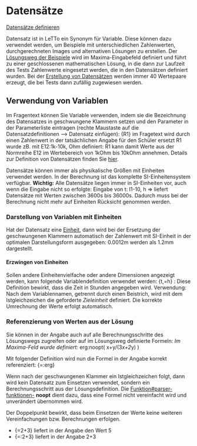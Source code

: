 # Datensätze
[Datensätze definieren](../Datensätzedefinieren/index.md)

Datensatz ist in LeTTo ein Synonym für Variable. Diese können dazu verwendet werden, um Beispiele mit unterschiedlichen Zahlenwerten, durchgerechneten Images und alternativen Lösungen zu erstellen. 
Der [Lösungsweg der Beispiele](../Berechnungen/index.md) wird im Maxima-Eingabefeld definiert und führt zu einer geschlossenen mathematischen Lösung, in die dann zur Laufzeit des Tests Zahlenwerte eingesetzt werden, die in den Datensätzen definiert wurden. Bei der [Erstellung von Datensätzen](../Datensätzedefinieren/index.md) werden immer 40 Wertepaare erzeugt, die bei Tests dann zufällig zugewiesen werden.

## Verwendung von Variablen
Im Fragentext können Sie Variable verwenden, indem sie die Bezeichnung des Datensatzes in geschwungene Klammern setzen und den Parameter in der Parameterliste eintragen (rechte Maustaste auf die Datensatzdefinitionen --&gt; Datensatz einfügen):
  {R1} im Fragetext wird durch einen Zahlenwert in der tatsächlichen Angabe für den Schüler ersetzt
R1 wurde zB. mit E12:1k-10k, Ohm definiert: R1 kann damit Werte aus der Normreihe E12 im Wertebereich von 1kOhm bis 10kOhm annehmen.
Details zur Definition von Datensätzen finden Sie [hier](../Datensätzedefinieren/index.md). 

Datensätze können immer als physikalische Größen mit Einheiten verwendet werden. In der Berechnung ist das komplette SI-Einheitensystem verfügbar.
**Wichtig:** Alle Datensätze liegen immer in SI-Einheiten vor, auch wenn die Eingabe nicht so erfolgte:
Eingabe von 
  t: I1-10, h =&gt; liefert Datensätze mit Werten zwischen 3600s bis 36000s. 
Dadurch muss bei der Berechnung nicht mehr auf Einheiten Rücksicht genommen werden.

### Darstellung von Variablen mit Einheiten
Hat der Datensatz eine [Einheit](../Einheit/index.md), dann wird bei der Ersetzung der geschwungenen Klammern automatisch der Zahlenwert mit SI-Einheit in der optimalen Darstellungsform ausgegeben:
  0.0012m werden als 1.2mm dargestellt.

#### Erzwingen von Einheiten
Sollen andere Einheitenvielfache oder andere Dimensionen angezeigt werden, kann folgende Variablendefinition verwendet werden:
  {t,=h} : Diese Definition bewirkt, dass die Zeit in Stunden angegeben wird.
Verwendung: Nach dem Variablennamen, getrennt durch einen Beistrich, wird mit dem Istgleichzeichen die geforderte _Zieleinheit_ definiert. Die korrekte Umrechnung der Werte erfolgt automatisch.

### Referenzierung von Werten aus der Lösung
Sie können in der Angabe auch auf alle Berechnungsschritte des Lösungswegs zugreifen oder auf im Lösungsweg definierte Formeln:
  _Im Maxima-Feld wurde definiert:_
  erg:noopt( x+y/(3*x+2*y) )

Mit folgender Definition wird nun die Formel in der Angabe korrekt referenziert:
  {=:erg}

Wenn nach der geschwungenen Klammer ein Istgleichzeichen folgt, dann wird kein Datensatz zum Einsetzen verwendet, sondern ein Berechnungsschritt aus der Lösungsdefinition. Die [Funktion#parser-funktionen-](../Funktionen#parser-funktionen-/index.md#parser-funktionen-) **noopt** dient dazu, dass eine Formel nicht vereinfacht wird und unverändert übernommen wird.

Der Doppelpunkt bewirkt, dass beim Einsetzen der Werte keine weiteren Vereinfachungen bzw. Berechnungen erfolgen.
* {=2+3} liefert in der Angabe den Wert 5
* {=:2+3} liefert in der Angabe 2+3

